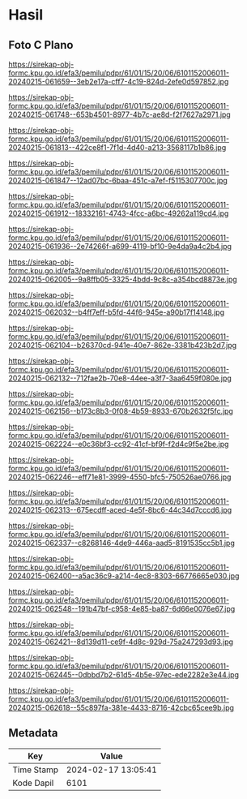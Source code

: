 # Hasil

## Foto C Plano

https://sirekap-obj-formc.kpu.go.id/efa3/pemilu/pdpr/61/01/15/20/06/6101152006011-20240215-061659--3eb2e17a-cff7-4c19-824d-2efe0d597852.jpg

https://sirekap-obj-formc.kpu.go.id/efa3/pemilu/pdpr/61/01/15/20/06/6101152006011-20240215-061748--653b4501-8977-4b7c-ae8d-f2f7627a2971.jpg

https://sirekap-obj-formc.kpu.go.id/efa3/pemilu/pdpr/61/01/15/20/06/6101152006011-20240215-061813--422ce8f1-7f1d-4d40-a213-3568117b1b86.jpg

https://sirekap-obj-formc.kpu.go.id/efa3/pemilu/pdpr/61/01/15/20/06/6101152006011-20240215-061847--12ad07bc-6baa-451c-a7ef-f5115307700c.jpg

https://sirekap-obj-formc.kpu.go.id/efa3/pemilu/pdpr/61/01/15/20/06/6101152006011-20240215-061912--18332161-4743-4fcc-a6bc-49262a119cd4.jpg

https://sirekap-obj-formc.kpu.go.id/efa3/pemilu/pdpr/61/01/15/20/06/6101152006011-20240215-061936--2e74266f-a699-4119-bf10-9e4da9a4c2b4.jpg

https://sirekap-obj-formc.kpu.go.id/efa3/pemilu/pdpr/61/01/15/20/06/6101152006011-20240215-062005--9a8ffb05-3325-4bdd-9c8c-a354bcd8873e.jpg

https://sirekap-obj-formc.kpu.go.id/efa3/pemilu/pdpr/61/01/15/20/06/6101152006011-20240215-062032--b4ff7eff-b5fd-44f6-945e-a90b17f14148.jpg

https://sirekap-obj-formc.kpu.go.id/efa3/pemilu/pdpr/61/01/15/20/06/6101152006011-20240215-062104--b26370cd-941e-40e7-862e-3381b423b2d7.jpg

https://sirekap-obj-formc.kpu.go.id/efa3/pemilu/pdpr/61/01/15/20/06/6101152006011-20240215-062132--712fae2b-70e8-44ee-a3f7-3aa6459f080e.jpg

https://sirekap-obj-formc.kpu.go.id/efa3/pemilu/pdpr/61/01/15/20/06/6101152006011-20240215-062156--b173c8b3-0f08-4b59-8933-670b2632f5fc.jpg

https://sirekap-obj-formc.kpu.go.id/efa3/pemilu/pdpr/61/01/15/20/06/6101152006011-20240215-062224--e0c36bf3-cc92-41cf-bf9f-f2d4c9f5e2be.jpg

https://sirekap-obj-formc.kpu.go.id/efa3/pemilu/pdpr/61/01/15/20/06/6101152006011-20240215-062246--eff71e81-3999-4550-bfc5-750526ae0766.jpg

https://sirekap-obj-formc.kpu.go.id/efa3/pemilu/pdpr/61/01/15/20/06/6101152006011-20240215-062313--675ecdff-aced-4e5f-8bc6-44c34d7cccd6.jpg

https://sirekap-obj-formc.kpu.go.id/efa3/pemilu/pdpr/61/01/15/20/06/6101152006011-20240215-062337--c8268146-4de9-446a-aad5-8191535cc5b1.jpg

https://sirekap-obj-formc.kpu.go.id/efa3/pemilu/pdpr/61/01/15/20/06/6101152006011-20240215-062400--a5ac36c9-a214-4ec8-8303-66776665e030.jpg

https://sirekap-obj-formc.kpu.go.id/efa3/pemilu/pdpr/61/01/15/20/06/6101152006011-20240215-062548--191b47bf-c958-4e85-ba87-6d66e0076e67.jpg

https://sirekap-obj-formc.kpu.go.id/efa3/pemilu/pdpr/61/01/15/20/06/6101152006011-20240215-062421--8d139d11-ce9f-4d8c-929d-75a247293d93.jpg

https://sirekap-obj-formc.kpu.go.id/efa3/pemilu/pdpr/61/01/15/20/06/6101152006011-20240215-062445--0dbbd7b2-61d5-4b5e-97ec-ede2282e3e44.jpg

https://sirekap-obj-formc.kpu.go.id/efa3/pemilu/pdpr/61/01/15/20/06/6101152006011-20240215-062618--55c897fa-381e-4433-8716-42cbc65cee9b.jpg


## Metadata

| Key        | Value               |
| ---------- | ------------------- |
| Time Stamp | 2024-02-17 13:05:41 |
| Kode Dapil | 6101                |



